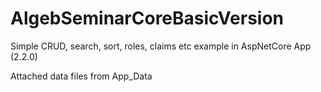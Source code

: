 # AlgebSeminarCoreBasicVersion

Simple CRUD, search, sort, roles, claims etc example in AspNetCore App (2.2.0)

Attached data files from App_Data
